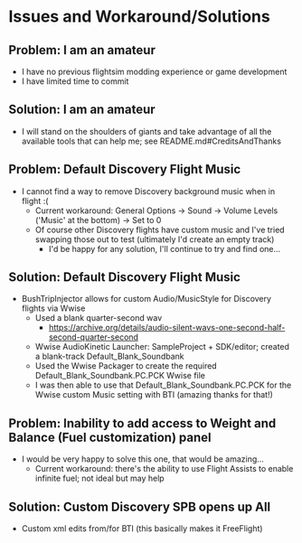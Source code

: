 # Issues and Workaround/Solutions

## Problem: I am an amateur

- I have no previous flightsim modding experience or game development
- I have limited time to commit

## Solution: I am an amateur

- I will stand on the shoulders of giants and take advantage of all the available tools that can help me; see README.md#CreditsAndThanks

## Problem: Default Discovery Flight Music

- I cannot find a way to remove Discovery background music when in flight :(
  - Current workaround: General Options -> Sound -> Volume Levels ('Music' at the bottom) -> Set to 0
  - Of course other Discovery flights have custom music and I've tried swapping those out to test (ultimately I'd create an empty track)
    - I'd be happy for any solution, I'll continue to try and find one...

## Solution: Default Discovery Flight Music

- BushTripInjector allows for custom Audio/MusicStyle for Discovery flights via Wwise
  - Used a blank quarter-second wav
    - <https://archive.org/details/audio-silent-wavs-one-second-half-second-quarter-second>
  - Wwise AudioKinetic Launcher: SampleProject + SDK/editor; created a blank-track Default_Blank_Soundbank
  - Used the Wwise Packager to create the required Default_Blank_Soundbank.PC.PCK Wwise file
  - I was then able to use that Default_Blank_Soundbank.PC.PCK for the Wwise custom Music setting with BTI (amazing thanks for that!)

## Problem: Inability to add access to Weight and Balance (Fuel customization) panel

- I would be very happy to solve this one, that would be amazing...
  - Current workaround: there's the ability to use Flight Assists to enable infinite fuel; not ideal but may help

## Solution: Custom Discovery SPB opens up All

- Custom xml edits from/for BTI (this basically makes it FreeFlight)
